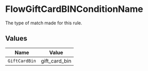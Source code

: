 # FlowGiftCardBINConditionName

The type of match made for this rule.


## Values

| Name          | Value         |
| ------------- | ------------- |
| `GiftCardBin` | gift_card_bin |